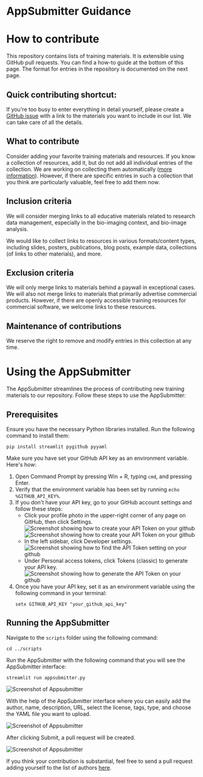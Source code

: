 # AppSubmitter Guidance
# How to contribute

This repository contains lists of training materials. It is extensible using GitHub pull requests. You can find a how-to guide at the bottom of this page. The format for entries in the repository is documented on the next page.

## Quick contributing shortcut:

If you're too busy to enter everything in detail yourself, please create a [GitHub issue](https://github.com/NFDI4BIOIMAGE/training/issues) with a link to the materials you want to include in our list. We can take care of all the details.

## What to contribute

Consider adding your favorite training materials and resources. If you know a collection of resources, add it, but do not add all individual entries of the collection. We are working on collecting them automatically ([more information](https://github.com/NFDI4BIOIMAGE/training/issues/2)). However, if there are specific entries in such a collection that you think are particularly valuable, feel free to add them now.

## Inclusion criteria

We will consider merging links to all educative materials related to research data management, especially in the bio-imaging context, and bio-image analysis.

We would like to collect links to resources in various formats/content types, including slides, posters, publications, blog posts, example data, collections (of links to other materials), and more.

## Exclusion criteria

We will only merge links to materials behind a paywall in exceptional cases. We will also not merge links to materials that primarily advertise commercial products. However, if there are openly accessible training resources for commercial software, we welcome links to these resources.

## Maintenance of contributions

We reserve the right to remove and modify entries in this collection at any time.

# Using the AppSubmitter

The AppSubmitter streamlines the process of contributing new training materials to our repository. Follow these steps to use the AppSubmitter:

## Prerequisites

Ensure you have the necessary Python libraries installed. Run the following command to install them:

```
pip install streamlit pygithub pyyaml
```

Make sure you have set your GitHub API key as an environment variable. Here's how:

1. Open Command Prompt by pressing Win + R, typing `cmd`, and pressing Enter.
2. Verify that the environment variable has been set by running `echo %GITHUB_API_KEY%`.
3. If you don't have your API key, go to your GitHub account settings and follow these steps:
    - Click your profile photo in the upper-right corner of any page on GitHub, then click Settings.
    ![Screenshot showing how to create your API Token on your github](set_api_key_1.png)
    ![Screenshot showing how to create your API Token on your github](set_api_key_2.png)
    - In the left sidebar, click Developer settings.
    ![Screenshot showing how to find the API Token setting on your github](set_api_key_3.png)
    - Under Personal access tokens, click Tokens (classic) to generate your API key.
    ![Screenshot showing how to generate the API Token on your github](set_api_key_4.png)
4. Once you have your API key, set it as an environment variable using the following command in your terminal:
    ```
    setx GITHUB_API_KEY "your_github_api_key"
    ```

## Running the AppSubmitter

Navigate to the `scripts` folder using the following command:

```
cd ../scripts
```

Run the AppSubmitter with the following command that you will see the AppSubmitter interface:

```
streamlit run appsubmitter.py
```
![Screenshot of Appsubmitter](appsubmitter.png)

With the help of the AppSubmitter interface where you can easily add the author, name, description, URL, select the license, tags, type, and choose the YAML file you want to upload.

![Screenshot of Appsubmitter](appsubmitter_2.png)

After clicking Submit, a pull request will be created.

![Screenshot of Appsubmitter](appsubmitter_3.png)

If you think your contribution is substantial, feel free to send a pull request adding yourself to the list of authors [here](https://github.com/NFDI4BIOIMAGE/training/blob/main/docs/_config.yml#L2).




















